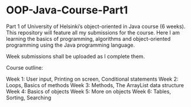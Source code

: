 # OOP-Java-Course-Part1
Part 1 of University of Helsinki’s object-oriented in Java course (6 weeks). This repository will feature all my submissions for the course. Here I am learning the basics of programming, algorithms and object-oriented programming using the Java programming language. 

Week submissions shall be uploaded as I complete them.

Course outline:

Week 1: User input, Printing on screen, Conditional statements
Week 2: Loops, Basics of methods
Week 3: Methods, The ArrayList data structure
Week 4: Basics of objects
Week 5: More on objects
Week 6: Tables, Sorting, Searching
